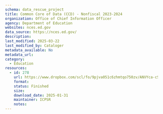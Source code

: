 ```yaml
---
schema: data_rescue_project 
title: Common Core of Data (CCD) - Nonfiscal 2023-2024
organization: Office of Chief Information Officer
agency: Department of Education
websites: nces.ed.gov
data_source: https://nces.ed.gov/
description: 
last_modified: 2025-03-22
last_modified_by: Cataloger
metadata_available: No
metadata_url: 
category:
  - Education
resources:
  - id: 278
    url: https://www.dropbox.com/scl/fo/9pjva051c6zhmtqo750zv/ANVYca-cSTz_f6jZjEpZ1Ok?rlkey=lhdnego8jsr1eau8fw5cp212e&dl=0
    format: 
    status: Finished
    size: 
    download_date: 2025-01-31
    maintainer: ICPSR
    notes: 
---
```

